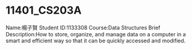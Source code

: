 # 11401_CS203A
Name:楊子賢
Student ID:1133308
Course:Data Structures
Brief Description:How to store, organize, and manage data on a computer in a smart and efficient way so that it can be quickly accessed and modified.
